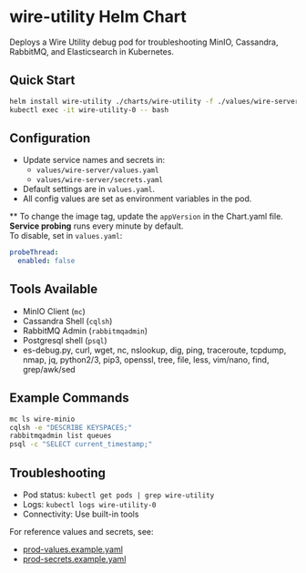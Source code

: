 # wire-utility Helm Chart

Deploys a Wire Utility debug pod for troubleshooting MinIO, Cassandra, RabbitMQ, and Elasticsearch in Kubernetes.

## Quick Start

```sh
helm install wire-utility ./charts/wire-utility -f ./values/wire-server/values.yaml -f ./values/wire-server/secrets.yaml
kubectl exec -it wire-utility-0 -- bash
```

## Configuration

- Update service names and secrets in:
  - `values/wire-server/values.yaml`
  - `values/wire-server/secrets.yaml`
- Default settings are in `values.yaml`.
- All config values are set as environment variables in the pod.

** To change the image tag, update the `appVersion` in the Chart.yaml file.
**Service probing** runs every minute by default.  
To disable, set in `values.yaml`:
```yaml
probeThread:
  enabled: false
```

## Tools Available

- MinIO Client (`mc`)
- Cassandra Shell (`cqlsh`)
- RabbitMQ Admin (`rabbitmqadmin`)
- Postgresql shell (`psql`)
- es-debug.py, curl, wget, nc, nslookup, dig, ping, traceroute, tcpdump, nmap, jq, python2/3, pip3, openssl, tree, file, less, vim/nano, find, grep/awk/sed

## Example Commands

```sh
mc ls wire-minio
cqlsh -e "DESCRIBE KEYSPACES;"
rabbitmqadmin list queues
psql -c "SELECT current_timestamp;"
```

## Troubleshooting

- Pod status: `kubectl get pods | grep wire-utility`
- Logs: `kubectl logs wire-utility-0`
- Connectivity: Use built-in tools

For reference values and secrets, see:
- [prod-values.example.yaml](https://github.com/wireapp/wire-server-deploy/blob/master/values/wire-server/prod-values.example.yaml)
- [prod-secrets.example.yaml](https://github.com/wireapp/wire-server-deploy/blob/master/values/wire-server/prod-secrets.example.yaml)